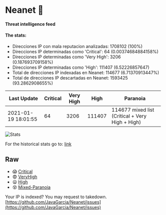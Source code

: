 # Neanet :hocho:
#### Threat intelligence feed
#### The stats:

- Direcciones IP con mala reputacion analizadas: 1708102 (100%)
- Direcciones IP determinadas como 'Critical':  64 (0.00374684884158%)
- Direcciones IP determinadas como 'Very High':  3206 (0.187693709158%)
- Direcciones IP determinadas como 'High':  111407 (6.52226857647)
- Total de direcciones IP indexadas en Neanet:  114677 (6.71370913447%)
- Total de direcciones IP descartadas en Neanet:  1593425 (93.2862908655%)

| Last Update | Critical | Very High | High | Paranoia |
| --- | --- | --- | --- | --- |
| 2021-01-19 18:01:55 | 64 | 3206 | 111407 | 114677 mixed list (Critical + Very High + High)|

![Stats](https://docs.google.com/spreadsheets/d/e/2PACX-1vSnaNMIXVabIpDJjufMlzH7poXnshF3mgd8Is1g9ytUEzVsP5my4Trn8f-xkoLLQ38xpL3HtmUexLo6/pubchart?oid=501124687&format=image)

For the historical stats go to: [link](/stats.csv)
## Raw
- :scream: [Critical](https://raw.githubusercontent.com/JavaGarcia/Neanet/master/blacklists/neanet_critical.txt)
- :fearful: [VeryHigh](https://raw.githubusercontent.com/JavaGarcia/Neanet/master/blacklists/neanet_veryHigh.txtt)
- :frowning: [High](https://raw.githubusercontent.com/JavaGarcia/Neanet/master/blacklists/neanet_high.txt)
- :dizzy_face: [Mixed-Paranoia](https://raw.githubusercontent.com/JavaGarcia/Neanet/master/blacklists/neanet_all.txt)


Your IP is indexed? You may request to takedown. [https://github.com/JavaGarcia/Neanet/issues](https://github.com/JavaGarcia/Neanet/issues)































































































































































































































































































































































































































































































































































































































































































































































































































































































































































































































































































































































































































































































































































































































































































































































































































































































































































































































































































































































































































































































































































































































































































































































































































































































































































































































































































































































































































































































































































































































































































































































































































































































































































































































































































































































































































































































































































